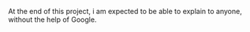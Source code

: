 At the end of this project, i am expected to be able to explain to anyone, without the help of Google.